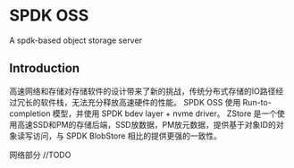 # SPDK OSS
A spdk-based object storage server

## Introduction
高速网络和存储对存储软件的设计带来了新的挑战，传统分布式存储的IO路径经过冗长的软件栈，无法充分释放高速硬件的性能。
SPDK OSS 使用 Run-to-completion 模型，并使用 SPDK bdev layer + nvme driver。
ZStore 是一个使用高速SSD和PM的存储后端，SSD放数据，PM放元数据，提供基于对象ID的对象读写访问，与 SPDK BlobStore 相比的提供更强的一致性。

网络部分
//TODO